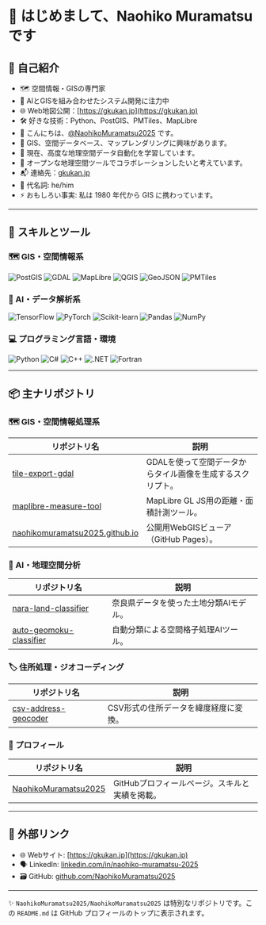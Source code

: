 # 👋 はじめまして、Naohiko Muramatsu です

## 🧭 自己紹介

- 🗺️ 空間情報・GISの専門家  
- 🧠 AIとGISを組み合わせたシステム開発に注力中  
- 🌐 Web地図公開：[https://gkukan.jp](https://gkukan.jp)  
- 🛠️ 好きな技術：Python、PostGIS、PMTiles、MapLibre  
- 👋 こんにちは、[@NaohikoMuramatsu2025](https://github.com/NaohikoMuramatsu2025) です。  
- 🧭 GIS、空間データベース、マップレンダリングに興味があります。  
- 🚀 現在、高度な地理空間データ自動化を学習しています。  
- 🤝 オープンな地理空間ツールでコラボレーションしたいと考えています。  
- 📬 連絡先：[gkukan.jp](https://gkukan.jp)  
- 👤 代名詞: he/him  
- ⚡ おもしろい事実: 私は 1980 年代から GIS に携わっています。

---

## 🧰 スキルとツール

### 🗺️ GIS・空間情報系
![PostGIS](https://img.shields.io/badge/PostGIS-336791?style=flat&logo=postgresql&logoColor=white)
![GDAL](https://img.shields.io/badge/GDAL-FFAA00?style=flat)
![MapLibre](https://img.shields.io/badge/MapLibre-000000?style=flat)
![QGIS](https://img.shields.io/badge/QGIS-589632?style=flat&logo=qgis&logoColor=white)
![GeoJSON](https://img.shields.io/badge/GeoJSON-blue?style=flat)
![PMTiles](https://img.shields.io/badge/PMTiles-blueviolet?style=flat)

### 🧠 AI・データ解析系
![TensorFlow](https://img.shields.io/badge/TensorFlow-FF6F00?style=flat&logo=tensorflow&logoColor=white)
![PyTorch](https://img.shields.io/badge/PyTorch-EE4C2C?style=flat&logo=pytorch&logoColor=white)
![Scikit-learn](https://img.shields.io/badge/Scikit--learn-F7931E?style=flat&logo=scikit-learn&logoColor=white)
![Pandas](https://img.shields.io/badge/Pandas-150458?style=flat&logo=pandas&logoColor=white)
![NumPy](https://img.shields.io/badge/NumPy-013243?style=flat&logo=numpy&logoColor=white)

### 💻 プログラミング言語・環境
![Python](https://img.shields.io/badge/Python-3776AB?style=flat&logo=python&logoColor=white)
![C#](https://img.shields.io/badge/C%23-239120?style=flat&logo=c-sharp&logoColor=white)
![C++](https://img.shields.io/badge/C++-00599C?style=flat&logo=c%2B%2B&logoColor=white)
![.NET](https://img.shields.io/badge/.NET-512BD4?style=flat&logo=dotnet&logoColor=white)
![Fortran](https://img.shields.io/badge/Fortran-734F96?style=flat)


---

## 📦 主ナリポジトリ

### 🗺️ GIS・空間情報処理系

| リポジトリ名 | 説明 |
|-------------|------|
| [tile-export-gdal](https://github.com/NaohikoMuramatsu2025/tile-export-gdal) | GDALを使って空間データからタイル画像を生成するスクリプト。 |
| [maplibre-measure-tool](https://github.com/NaohikoMuramatsu2025/maplibre-measure-tool) | MapLibre GL JS用の距離・面積計測ツール。 |
| [naohikomuramatsu2025.github.io](https://naohikomuramatsu2025.github.io) | 公開用WebGISビューア（GitHub Pages）。 |

### 🧠 AI・地理空間分析

| リポジトリ名 | 説明 |
|-------------|------|
| [nara-land-classifier](https://github.com/NaohikoMuramatsu2025/nara-land-classifier) | 奈良県データを使った土地分類AIモデル。 |
| [auto-geomoku-classifier](https://github.com/NaohikoMuramatsu2025/auto-geomoku-classifier) | 自動分類による空間格子処理AIツール。 |

### 🏷️ 住所処理・ジオコーディング

| リポジトリ名 | 説明 |
|-------------|------|
| [csv-address-geocoder](https://github.com/NaohikoMuramatsu2025/csv-address-geocoder) | CSV形式の住所データを緯度経度に変換。 |

### 👤 プロフィール

| リポジトリ名 | 説明 |
|-------------|------|
| [NaohikoMuramatsu2025](https://github.com/NaohikoMuramatsu2025/NaohikoMuramatsu2025) | GitHubプロフィールページ。スキルと実績を掲載。 |


---

## 🔗 外部リンク

- 🌐 Webサイト: [https://gkukan.jp](https://gkukan.jp)
- 🗣️ LinkedIn: [linkedin.com/in/naohiko-muramatsu-2025](https://www.linkedin.com/feed/)
- 🗃️ GitHub: [github.com/NaohikoMuramatsu2025](https://github.com/NaohikoMuramatsu2025)

---

<!-- GitHubプロフィール特化用メモ -->
✨ `NaohikoMuramatsu2025/NaohikoMuramatsu2025` は特別なリポジトリです。この `README.md` は GitHub プロフィールのトップに表示されます。
